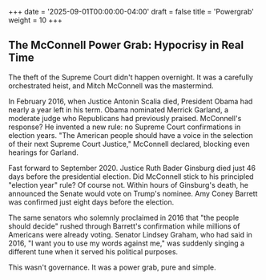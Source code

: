+++
date = '2025-09-01T00:00:00-04:00'
draft = false
title = 'Powergrab'
weight = 10
+++

## The McConnell Power Grab: Hypocrisy in Real Time

The theft of the Supreme Court didn't happen overnight. It was a carefully orchestrated heist, and Mitch McConnell was the mastermind.

<!--more-->

In February 2016, when Justice Antonin Scalia died, President Obama had nearly a year left in his term. Obama nominated Merrick Garland, a moderate judge who Republicans had previously praised. McConnell's response? He invented a new rule: no Supreme Court confirmations in election years. "The American people should have a voice in the selection of their next Supreme Court Justice," McConnell declared, blocking even hearings for Garland.

Fast forward to September 2020. Justice Ruth Bader Ginsburg died just 46 days before the presidential election. Did McConnell stick to his principled "election year" rule? Of course not. Within hours of Ginsburg's death, he announced the Senate would vote on Trump's nominee. Amy Coney Barrett was confirmed just eight days before the election.

The same senators who solemnly proclaimed in 2016 that "the people should decide" rushed through Barrett's confirmation while millions of Americans were already voting. Senator Lindsey Graham, who had said in 2016, "I want you to use my words against me," was suddenly singing a different tune when it served his political purposes.

This wasn't governance. It was a power grab, pure and simple.

